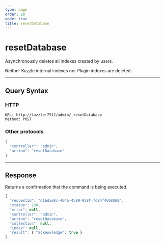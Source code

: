 ```yaml
---
type: page
order: 20
code: true
title: resetDatabase
---
```


# resetDatabase

<SinceBadge version="1.4.0" />

Asynchronously deletes all indexes created by users.

Neither Kuzzle internal indexes nor Plugin indexes are deleted.

---

## Query Syntax

### HTTP

```http
URL: http://kuzzle:7512/admin/_resetDatabase
Method: POST
```

### Other protocols

```js
{
  "controller": "admin",
  "action": "resetDatabase"
}
```

---

## Response

Returns a confirmation that the command is being executed.

```js
{
  "requestId": "d16d5e8c-464a-4589-938f-fd84f46080b9",
  "status": 200,
  "error": null,
  "controller": "admin",
  "action": "resetDatabase",
  "collection": null,
  "index": null,
  "result": { "acknowledge": true }
}
```
